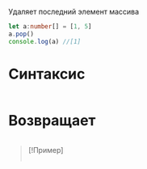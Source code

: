 Удаляет последний элемент массива
```ts
let a:number[] = [1, 5]
a.pop()
console.log(a) //[1]
```

# Синтаксис
```ts
```
# Возвращает
```ts
```

> [!Пример]
> ```ts
> 
> ```